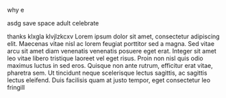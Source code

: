 why e

asdg
save space
adult
celebrate


thanks
klxgla
klvjlzkcxv
Lorem ipsum dolor sit amet, consectetur adipiscing elit.
Maecenas vitae nisl ac lorem feugiat porttitor sed a magna.
Sed vitae arcu sit amet diam venenatis venenatis posuere eget erat.
Integer sit amet leo vitae libero tristique laoreet vel eget risus.
Proin non nisl quis odio maximus luctus in sed eros.
Quisque non ante rutrum, efficitur erat vitae, pharetra sem.
Ut tincidunt neque scelerisque lectus sagittis, ac sagittis lectus eleifend.
Duis facilisis quam at justo tempor, eget consectetur leo fringill
